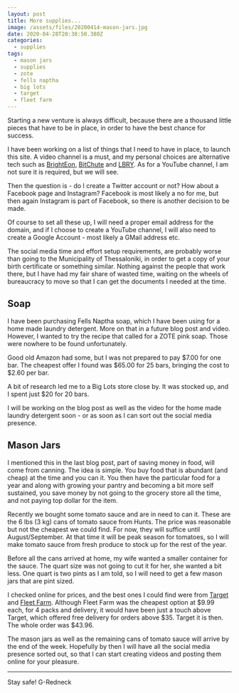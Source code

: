 ```yaml
---
layout: post
title: More supplies...
image: /assets/files/20200414-mason-jars.jpg
date: 2020-04-28T20:38:50.380Z
categories:
  - supplies
tags:
  - mason jars
  - supplies
  - zote
  - fells naptha
  - big lots
  - target
  - fleet farm
---
```

Starting a new venture is always difficult, because there are a thousand little pieces that have to be in place, in order to have the best chance for success.

<!--more-->
I have been working on a list of things that I need to have in place, to launch this site. A video channel is a must, and my personal choices are alternative tech such as [BrightEon](https://brighteon.com), [BitChute](https://bitchute.com) and [LBRY](https://lbry.tv). As for a YouTube channel, I am not sure it is required, but we will see.

Then the question is - do I create a Twitter account or not? How about a Facebook page and Instagram? Facebook is most likely a no for me, but then again Instagram is part of Facebook, so there is another decision to be made.

Of course to set all these up, I will need a proper email address for the domain, and if I choose to create a YouTube channel, I will also need to create a Google Account - most likely a GMail address etc. 

The social media time and effort setup requirements, are probably worse than going to the Municipality of Thessaloniki, in order to get a copy of your birth certificate or something similar. Nothing against the people that work there, but I have had my fair share of wasted time, waiting on the wheels of bureaucracy to move so that I can get the documents I needed at the time.

## Soap
I have been purchasing Fells Naptha soap, which I have been using for a home made laundry detergent. More on that in a future blog post and video. However, I wanted to try the recipe that called for a ZOTE pink soap. Those were nowhere to be found unfortunately.

Good old Amazon had some, but I was not prepared to pay $7.00 for one bar. The cheapest offer I found was $65.00 for 25 bars, bringing the cost to $2.60 per bar. 

A bit of research led me to a Big Lots store close by. It was stocked up, and I spent just $20 for 20 bars.

I will be working on the blog post as well as the video for the home made laundry detergent soon - or as soon as I can sort out the social media presence.

## Mason Jars

I mentioned this in the last blog post, part of saving money in food, will come from canning. The idea is simple. You buy food that is abundant (and cheap) at the time and you can it. You then have the particular food for a year and along with growing your pantry and becoming a bit more self sustained, you save money by not going to the grocery store all the time, and not paying top dollar for the item.

Recently we bought some tomato sauce and are in need to can it. These are the 6 lbs (3 kg) cans of tomato sauce from Hunts. The price was reasonable but not the cheapest we could find. For now, they will suffice until August/September. At that time it will be peak season for tomatoes, so I will make tomato sauce from fresh produce to stock up for the rest of the year.

Before all the cans arrived at home, my wife wanted a smaller container for the sauce. The quart size was not going to cut it for her, she wanted a bit less. One quart is two pints as I am told, so I will need to get a few mason jars that are pint sized. 

I checked online for prices, and the best ones I could find were from [Target](https://www.target.com/p/ball-16oz-12pk-glass-wide-mouth-mason-jar-with-lid-and-band/-/A-50624128) and [Fleet Farm](https://www.fleetfarm.com/detail/ball-pint-clear-wide-mouth-glass-canning-jars-12-pk/0000000204946?Ntt=ball). Although Fleet Farm was the cheapest option at $9.99 each, for 4 packs and delivery, it would have been just a touch above Target, which offered free delivery for orders above $35. Target it is then. The whole order was $43.96.

The mason jars as well as the remaining cans of tomato sauce will arrive by the end of the week. Hopefully by then I will have all the social media presence sorted out, so that I can start creating videos and posting them online for your pleasure.

* * *

Stay safe! G-Redneck
